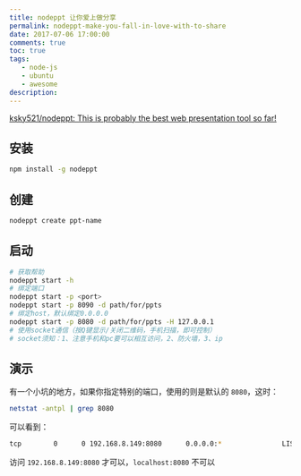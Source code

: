 ```yaml
---
title: nodeppt 让你爱上做分享
permalink: nodeppt-make-you-fall-in-love-with-to-share
date: 2017-07-06 17:00:00
comments: true
toc: true
tags:
   - node-js
   - ubuntu
   - awesome
description:
---
```

[ksky521/nodeppt: This is probably the best web presentation tool so far!](https://github.com/ksky521/nodeppt)

## 安装
``` bash
npm install -g nodeppt
```

## 创建
``` bash
nodeppt create ppt-name
```

## 启动
``` bash
# 获取帮助
nodeppt start -h
# 绑定端口
nodeppt start -p <port>
nodeppt start -p 8090 -d path/for/ppts
# 绑定host，默认绑定0.0.0.0
nodeppt start -p 8080 -d path/for/ppts -H 127.0.0.1
# 使用socket通信（按Q键显示/关闭二维码，手机扫描，即可控制）
# socket须知：1、注意手机和pc要可以相互访问，2、防火墙，3、ip
```

## 演示
有一个小坑的地方，如果你指定特别的端口，使用的则是默认的 `8080`，这时：
``` bash
netstat -antpl | grep 8080
```
可以看到：
``` bash
tcp        0      0 192.168.8.149:8080      0.0.0.0:*               LISTEN      4801/node
```
访问 `192.168.8.149:8080` 才可以，`localhost:8080` 不可以

